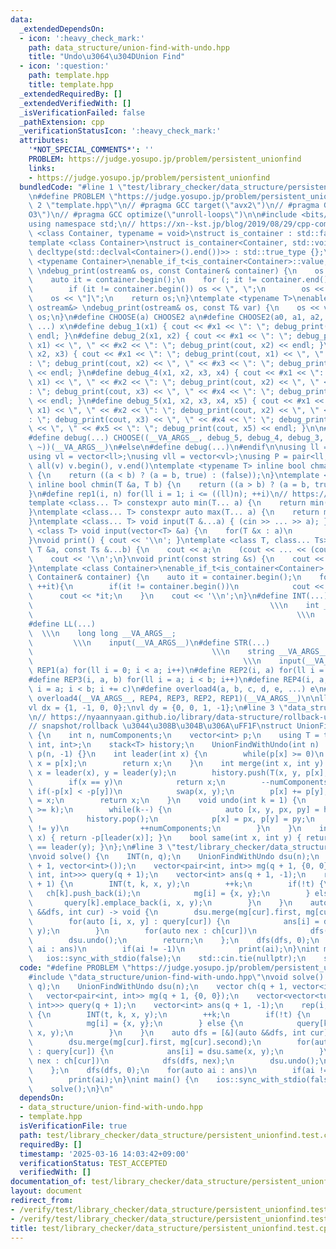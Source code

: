```yaml
---
data:
  _extendedDependsOn:
  - icon: ':heavy_check_mark:'
    path: data_structure/union-find-with-undo.hpp
    title: "Undo\u3064\u304DUnion Find"
  - icon: ':question:'
    path: template.hpp
    title: template.hpp
  _extendedRequiredBy: []
  _extendedVerifiedWith: []
  _isVerificationFailed: false
  _pathExtension: cpp
  _verificationStatusIcon: ':heavy_check_mark:'
  attributes:
    '*NOT_SPECIAL_COMMENTS*': ''
    PROBLEM: https://judge.yosupo.jp/problem/persistent_unionfind
    links:
    - https://judge.yosupo.jp/problem/persistent_unionfind
  bundledCode: "#line 1 \"test/library_checker/data_structure/persistent_unionfind.test.cpp\"\
    \n#define PROBLEM \"https://judge.yosupo.jp/problem/persistent_unionfind\"\n#line\
    \ 2 \"template.hpp\"\n// #pragma GCC target(\"avx2\")\n// #pragma GCC optimize(\"\
    O3\")\n// #pragma GCC optimize(\"unroll-loops\")\n\n#include <bits/stdc++.h>\n\
    using namespace std;\n// https://xn--kst.jp/blog/2019/08/29/cpp-comp/\n\ntemplate\
    \ <class Container, typename = void>\nstruct is_container : std::false_type {};\n\
    template <class Container>\nstruct is_container<Container, std::void_t<decltype(std::declval<Container>().begin()),\
    \ decltype(std::declval<Container>().end())>> : std::true_type {};\n\ntemplate\
    \ <typename Container>\nenable_if_t<is_container<Container>::value, ostream&>\
    \ \ndebug_print(ostream& os, const Container& container) {\n    os << \"[\";\n\
    \    auto it = container.begin();\n    for (; it != container.end(); ++it) {\n\
    \        if (it != container.begin()) os << \", \";\n        os << *it;\n    }\n\
    \    os << \"]\";\n    return os;\n}\ntemplate <typename T>\nenable_if_t<!is_container<T>::value,\
    \ ostream&> \ndebug_print(ostream& os, const T& var) {\n    os << var;\n    return\
    \ os;\n}\n#define CHOOSE(a) CHOOSE2 a\n#define CHOOSE2(a0, a1, a2, a3, a4, x,\
    \ ...) x\n#define debug_1(x1) { cout << #x1 << \": \"; debug_print(cout, x1) <<\
    \ endl; }\n#define debug_2(x1, x2) { cout << #x1 << \": \"; debug_print(cout,\
    \ x1) << \", \" << #x2 << \": \"; debug_print(cout, x2) << endl; }\n#define debug_3(x1,\
    \ x2, x3) { cout << #x1 << \": \"; debug_print(cout, x1) << \", \" << #x2 << \"\
    : \"; debug_print(cout, x2) << \", \" << #x3 << \": \"; debug_print(cout, x3)\
    \ << endl; }\n#define debug_4(x1, x2, x3, x4) { cout << #x1 << \": \"; debug_print(cout,\
    \ x1) << \", \" << #x2 << \": \"; debug_print(cout, x2) << \", \" << #x3 << \"\
    : \"; debug_print(cout, x3) << \", \" << #x4 << \": \"; debug_print(cout, x4)\
    \ << endl; }\n#define debug_5(x1, x2, x3, x4, x5) { cout << #x1 << \": \"; debug_print(cout,\
    \ x1) << \", \" << #x2 << \": \"; debug_print(cout, x2) << \", \" << #x3 << \"\
    : \"; debug_print(cout, x3) << \", \" << #x4 << \": \"; debug_print(cout, x4)\
    \ << \", \" << #x5 << \": \"; debug_print(cout, x5) << endl; }\n\n#ifdef LOCAL\n\
    #define debug(...) CHOOSE((__VA_ARGS__, debug_5, debug_4, debug_3, debug_2, debug_1,\
    \ ~))(__VA_ARGS__)\n#else\n#define debug(...)\n#endif\n\nusing ll = long long;\n\
    using vl = vector<ll>;\nusing vll = vector<vl>;\nusing P = pair<ll, ll>;\n#define\
    \ all(v) v.begin(), v.end()\ntemplate <typename T> inline bool chmax(T &a, T b)\
    \ {\n    return ((a < b) ? (a = b, true) : (false));\n}\ntemplate <typename T>\
    \ inline bool chmin(T &a, T b) {\n    return ((a > b) ? (a = b, true) : (false));\n\
    }\n#define rep1(i, n) for(ll i = 1; i <= ((ll)n); ++i)\n// https://trap.jp/post/1224/\n\
    template <class... T> constexpr auto min(T... a) {\n    return min(initializer_list<common_type_t<T...>>{a...});\n\
    }\ntemplate <class... T> constexpr auto max(T... a) {\n    return max(initializer_list<common_type_t<T...>>{a...});\n\
    }\ntemplate <class... T> void input(T &...a) { (cin >> ... >> a); }\ntemplate\
    \ <class T> void input(vector<T> &a) {\n    for(T &x : a)\n        cin >> x;\n\
    }\nvoid print() { cout << '\\n'; }\ntemplate <class T, class... Ts> void print(const\
    \ T &a, const Ts &...b) {\n    cout << a;\n    (cout << ... << (cout << ' ', b));\n\
    \    cout << '\\n';\n}\nvoid print(const string &s) {\n    cout << s << '\\n';\n\
    }\ntemplate <class Container>\nenable_if_t<is_container<Container>::value> print(const\
    \ Container& container) {\n    auto it = container.begin();\n    for(;it != container.end();\
    \ ++it){\n        if(it != container.begin())\n            cout << \" \";\n  \
    \      cout << *it;\n    }\n    cout << '\\n';\n}\n#define INT(...)          \
    \                                                     \\\n    int __VA_ARGS__;\
    \                                                           \\\n    input(__VA_ARGS__)\n\
    #define LL(...)                                                              \
    \  \\\n    long long __VA_ARGS__;                                            \
    \         \\\n    input(__VA_ARGS__)\n#define STR(...)                       \
    \                                        \\\n    string __VA_ARGS__;         \
    \                                               \\\n    input(__VA_ARGS__)\n#define\
    \ REP1(a) for(ll i = 0; i < a; i++)\n#define REP2(i, a) for(ll i = 0; i < a; i++)\n\
    #define REP3(i, a, b) for(ll i = a; i < b; i++)\n#define REP4(i, a, b, c) for(ll\
    \ i = a; i < b; i += c)\n#define overload4(a, b, c, d, e, ...) e\n#define rep(...)\
    \ overload4(__VA_ARGS__, REP4, REP3, REP2, REP1)(__VA_ARGS__)\n\nll inf = 3e18;\n\
    vl dx = {1, -1, 0, 0};\nvl dy = {0, 0, 1, -1};\n#line 3 \"data_structure/union-find-with-undo.hpp\"\
    \n// https://nyaannyaan.github.io/library/data-structure/rollback-union-find.hpp.html\n\
    // snapshot/rollback \u3044\u308B\u304B\u306A\uFF1F\nstruct UnionFindWithUndo\
    \ {\n    int n, numComponents;\n    vector<int> p;\n    using T = tuple<int, int,\
    \ int, int>;\n    stack<T> history;\n    UnionFindWithUndo(int n) : n(n), numComponents(n),\
    \ p(n, -1) {}\n    int leader(int x) {\n        while(p[x] >= 0)\n           \
    \ x = p[x];\n        return x;\n    }\n    int merge(int x, int y) {\n       \
    \ x = leader(x), y = leader(y);\n        history.push(T(x, y, p[x], p[y]));\n\
    \        if(x == y)\n            return x;\n        --numComponents;\n       \
    \ if(-p[x] < -p[y])\n            swap(x, y);\n        p[x] += p[y];\n        p[y]\
    \ = x;\n        return x;\n    }\n    void undo(int k = 1) {\n        assert(history.size()\
    \ >= k);\n        while(k--) {\n            auto [x, y, px, py] = history.top();\n\
    \            history.pop();\n            p[x] = px, p[y] = py;\n            if(x\
    \ != y)\n                ++numComponents;\n        }\n    }\n    int size(int\
    \ x) { return -p[leader(x)]; }\n    bool same(int x, int y) { return leader(x)\
    \ == leader(y); }\n};\n#line 3 \"test/library_checker/data_structure/persistent_unionfind.test.cpp\"\
    \nvoid solve() {\n    INT(n, q);\n    UnionFindWithUndo dsu(n);\n    vector ch(q\
    \ + 1, vector<int>());\n    vector<pair<int, int>> mg(q + 1, {0, 0});\n    vector<vector<tuple<int,\
    \ int, int>>> query(q + 1);\n    vector<int> ans(q + 1, -1);\n    rep(i, 1, q\
    \ + 1) {\n        INT(t, k, x, y);\n        ++k;\n        if(!t) {\n         \
    \   ch[k].push_back(i);\n            mg[i] = {x, y};\n        } else {\n     \
    \       query[k].emplace_back(i, x, y);\n        }\n    }\n    auto dfs = [&](auto\
    \ &&dfs, int cur) -> void {\n        dsu.merge(mg[cur].first, mg[cur].second);\n\
    \        for(auto [i, x, y] : query[cur]) {\n            ans[i] = dsu.same(x,\
    \ y);\n        }\n        for(auto nex : ch[cur])\n            dfs(dfs, nex);\n\
    \        dsu.undo();\n        return;\n    };\n    dfs(dfs, 0);\n    for(auto\
    \ ai : ans)\n        if(ai != -1)\n            print(ai);\n}\nint main() {\n \
    \   ios::sync_with_stdio(false);\n    std::cin.tie(nullptr);\n    solve();\n}\n"
  code: "#define PROBLEM \"https://judge.yosupo.jp/problem/persistent_unionfind\"\n\
    #include \"data_structure/union-find-with-undo.hpp\"\nvoid solve() {\n    INT(n,\
    \ q);\n    UnionFindWithUndo dsu(n);\n    vector ch(q + 1, vector<int>());\n \
    \   vector<pair<int, int>> mg(q + 1, {0, 0});\n    vector<vector<tuple<int, int,\
    \ int>>> query(q + 1);\n    vector<int> ans(q + 1, -1);\n    rep(i, 1, q + 1)\
    \ {\n        INT(t, k, x, y);\n        ++k;\n        if(!t) {\n            ch[k].push_back(i);\n\
    \            mg[i] = {x, y};\n        } else {\n            query[k].emplace_back(i,\
    \ x, y);\n        }\n    }\n    auto dfs = [&](auto &&dfs, int cur) -> void {\n\
    \        dsu.merge(mg[cur].first, mg[cur].second);\n        for(auto [i, x, y]\
    \ : query[cur]) {\n            ans[i] = dsu.same(x, y);\n        }\n        for(auto\
    \ nex : ch[cur])\n            dfs(dfs, nex);\n        dsu.undo();\n        return;\n\
    \    };\n    dfs(dfs, 0);\n    for(auto ai : ans)\n        if(ai != -1)\n    \
    \        print(ai);\n}\nint main() {\n    ios::sync_with_stdio(false);\n    std::cin.tie(nullptr);\n\
    \    solve();\n}\n"
  dependsOn:
  - data_structure/union-find-with-undo.hpp
  - template.hpp
  isVerificationFile: true
  path: test/library_checker/data_structure/persistent_unionfind.test.cpp
  requiredBy: []
  timestamp: '2025-03-16 14:03:42+09:00'
  verificationStatus: TEST_ACCEPTED
  verifiedWith: []
documentation_of: test/library_checker/data_structure/persistent_unionfind.test.cpp
layout: document
redirect_from:
- /verify/test/library_checker/data_structure/persistent_unionfind.test.cpp
- /verify/test/library_checker/data_structure/persistent_unionfind.test.cpp.html
title: test/library_checker/data_structure/persistent_unionfind.test.cpp
---
```

